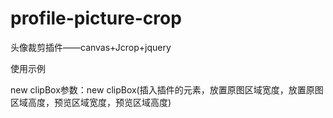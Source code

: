 # profile-picture-crop
头像裁剪插件——canvas+Jcrop+jquery

使用示例
<div id="test"></div>
<script>
    var test = document.getElementById("test");
    var clipBox = new clipBox(test,600,600,200,200);
</script>




new clipBox参数：new clipBox(插入插件的元素，放置原图区域宽度，放置原图区域高度，预览区域宽度，预览区域高度)
